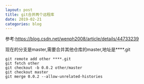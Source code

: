 ```yaml
---
layout: post
title: git合并两个远程库
date: 2019-02-21
categories: blog
---
```


参考:https://blog.csdn.net/wenph2008/article/details/44733239

现在的分支是master,需要合并其他仓库的master,地址是****.git

```
git remote add other ****.git
git fetch other
git checkout -b 0.0.2 other/master
git checkout master
git merge 0.0.2 --allow-unrelated-histories
```
